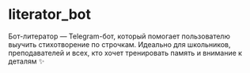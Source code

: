 # literator_bot
Бот-литератор — Telegram-бот, который помогает пользователю выучить стихотворение по строчкам. Идеально для школьников, преподавателей и всех, кто хочет тренировать память и внимание к деталям ✨
